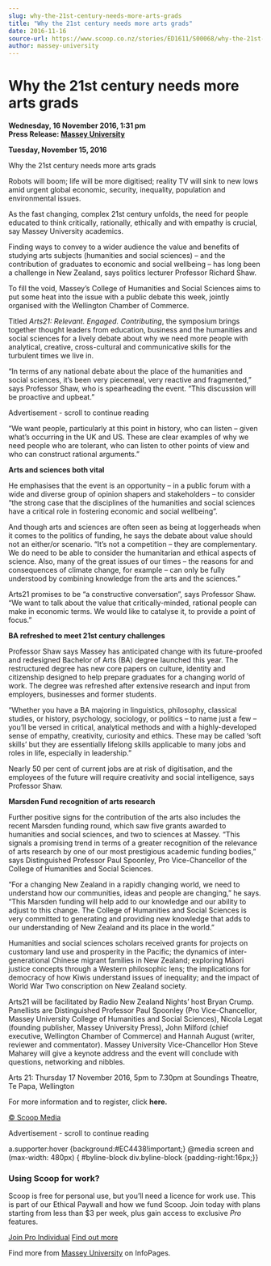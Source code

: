 ```yaml
---
slug: why-the-21st-century-needs-more-arts-grads
title: "Why the 21st century needs more arts grads"
date: 2016-11-16
source-url: https://www.scoop.co.nz/stories/ED1611/S00068/why-the-21st-century-needs-more-arts-grads.htm
author: massey-university
---
```

Why the 21st century needs more arts grads
==========================================

**Wednesday, 16 November 2016, 1:31 pm**  
**Press Release: [Massey University](https://info.scoop.co.nz/Massey_University)**

**Tuesday, November 15, 2016**

Why the 21st century needs more arts grads

Robots will boom; life will be more digitised; reality TV will sink to new lows amid urgent global economic, security, inequality, population and environmental issues.

As the fast changing, complex 21st century unfolds, the need for people educated to think critically, rationally, ethically and with empathy is crucial, say Massey University academics.

Finding ways to convey to a wider audience the value and benefits of studying arts subjects (humanities and social sciences) – and the contribution of graduates to economic and social wellbeing – has long been a challenge in New Zealand, says politics lecturer Professor Richard Shaw.

To fill the void, Massey’s College of Humanities and Social Sciences aims to put some heat into the issue with a public debate this week, jointly organised with the Wellington Chamber of Commerce.

Titled _Arts21: Relevant. Engaged. Contributing_, the symposium brings together thought leaders from education, business and the humanities and social sciences for a lively debate about why we need more people with analytical, creative, cross-cultural and communicative skills for the turbulent times we live in.

“In terms of any national debate about the place of the humanities and social sciences, it’s been very piecemeal, very reactive and fragmented,” says Professor Shaw, who is spearheading the event. “This discussion will be proactive and upbeat.”

Advertisement - scroll to continue reading





“We want people, particularly at this point in history, who can listen – given what’s occurring in the UK and US. These are clear examples of why we need people who are tolerant, who can listen to other points of view and who can construct rational arguments.”

**Arts and sciences both vital**

He emphasises that the event is an opportunity – in a public forum with a wide and diverse group of opinion shapers and stakeholders – to consider “the strong case that the disciplines of the humanities and social sciences have a critical role in fostering economic and social wellbeing”.

And though arts and sciences are often seen as being at loggerheads when it comes to the politics of funding, he says the debate about value should not an either/or scenario. “It’s not a competition – they are complementary. We do need to be able to consider the humanitarian and ethical aspects of science. Also, many of the great issues of our times – the reasons for and consequences of climate change, for example – can only be fully understood by combining knowledge from the arts and the sciences.”

Arts21 promises to be “a constructive conversation”, says Professor Shaw. “We want to talk about the value that critically-minded, rational people can make in economic terms. We would like to catalyse it, to provide a point of focus.”

**BA refreshed to meet 21st century challenges**

Professor Shaw says Massey has anticipated change with its future-proofed and redesigned Bachelor of Arts (BA) degree launched this year. The restructured degree has new core papers on culture, identity and citizenship designed to help prepare graduates for a changing world of work. The degree was refreshed after extensive research and input from employers, businesses and former students.

“Whether you have a BA majoring in linguistics, philosophy, classical studies, or history, psychology, sociology, or politics – to name just a few – you’ll be versed in critical, analytical methods and with a highly-developed sense of empathy, creativity, curiosity and ethics. These may be called ‘soft skills’ but they are essentially lifelong skills applicable to many jobs and roles in life, especially in leadership.”

Nearly 50 per cent of current jobs are at risk of digitisation, and the employees of the future will require creativity and social intelligence, says Professor Shaw.

**Marsden Fund recognition of arts research**

Further positive signs for the contribution of the arts also includes the recent Marsden funding round, which saw five grants awarded to humanities and social sciences, and two to sciences at Massey. “This signals a promising trend in terms of a greater recognition of the relevance of arts research by one of our most prestigious academic funding bodies,” says Distinguished Professor Paul Spoonley, Pro Vice-Chancellor of the College of Humanities and Social Sciences.

“For a changing New Zealand in a rapidly changing world, we need to understand how our communities, ideas and people are changing,” he says. “This Marsden funding will help add to our knowledge and our ability to adjust to this change. The College of Humanities and Social Sciences is very committed to generating and providing new knowledge that adds to our understanding of New Zealand and its place in the world.”

Humanities and social sciences scholars received grants for projects on customary land use and prosperity in the Pacific; the dynamics of inter-generational Chinese migrant families in New Zealand; exploring Māori justice concepts through a Western philosophic lens; the implications for democracy of how Kiwis understand issues of inequality; and the impact of World War Two conscription on New Zealand society.

Arts21 will be facilitated by Radio New Zealand Nights’ host Bryan Crump. Panellists are Distinguished Professor Paul Spoonley (Pro Vice-Chancellor, Massey University College of Humanities and Social Sciences), Nicola Legat (founding publisher, Massey University Press), John Milford (chief executive, Wellington Chamber of Commerce) and Hannah August (writer, reviewer and commentator). Massey University Vice-Chancellor Hon Steve Maharey will give a keynote address and the event will conclude with questions, networking and nibbles.

Arts 21: Thursday 17 November 2016, 5pm to 7.30pm at Soundings Theatre, Te Papa, Wellington

For more information and to register, click **here.**

[© Scoop Media](http://www.scoop.co.nz/about/terms.html)  

Advertisement - scroll to continue reading



a.supporter:hover {background:#EC4438!important;} @media screen and (max-width: 480px) { #byline-block div.byline-block {padding-right:16px;}}

### Using Scoop for work?

Scoop is free for personal use, but you’ll need a licence for work use. This is part of our Ethical Paywall and how we fund Scoop. Join today with plans starting from less than $3 per week, plus gain access to exclusive _Pro_ features.  
  
[Join Pro Individual](https://pro.scoop.co.nz/Individual/?from=ProIn24) [Find out more](https://pro.scoop.co.nz/using-scoop-for-work/?from=ProIn24)

Find more from [Massey University](https://info.scoop.co.nz/Massey_University) on InfoPages.